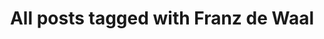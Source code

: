 ---
layout: tag
title: "All posts tagged with Franz de Waal"
permalink: /weblog/tags/franz-de-waal/
taxonomy: Franz de Waal
---